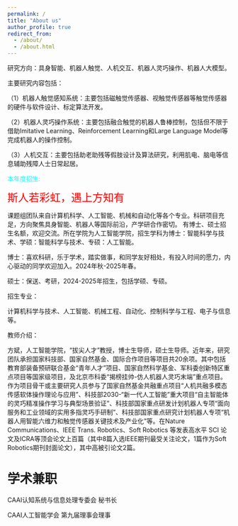 ```yaml
---
permalink: /
title: "About us"
author_profile: true
redirect_from: 
  - /about/
  - /about.html
---
```


研究方向：具身智能、机器人触觉、人机交互、机器人灵巧操作、机器人大模型。

主要研究内容包括：

（1）机器人触觉感知系统：主要包括磁触觉传感器、视触觉传感器等触觉传感器的硬件与软件设计、标定算法开发。

（2）机器人灵巧操作系统：主要包括融合触觉的机器人鲁棒控制，包括但不限于借助Imitative Learning、Reinforcement Learning和Large Language Model等完成机器人的操作控制。

（3）人机交互：主要包括助老助残等假肢设计及算法研究，利用肌电、脑电等信息辅助残障人士日常起居。

<font color=#00ffff> 本年度招生: </font>

<font size=5 color=RED>斯人若彩虹，遇上方知有</font> 

课题组团队来自计算机科学、人工智能、机械和自动化等各个专业。科研项目充足，方向聚焦具身智能、机器人等国际前沿，产学研合作密切。 有博士、硕士招生名额，欢迎交流。所在学院为人工智能学院，招生学科为博士：智能科学与技术、学硕：智能科学与技术、专硕：人工智能。

博士：喜欢科研，乐于学术，踏实做事，和同学友好相处，有投入时间的愿力，内心驱动的同学欢迎加入。2024年秋-2025年春。

硕士：保送、考研，2024-2025年招生，包括学硕、专硕。

招生专业：

计算机科学与技术、人工智能、机械工程、自动化、控制科学与工程、电子与信息等。

教师介绍：

方斌，人工智能学院，“拔尖人才”教授，博士生导师，硕士生导师。近年来，研究团队承担国家科技部、国家自然基金、国际合作项目等项目共20余项。其中包括教育部装备预研联合基金“青年人才”项目、国家自然科学基金、军科委创新特区重点项目等国家级项目，及北京市科委“揭榜挂帅-仿人机器人灵巧末端”重点项目。作为项目骨干或主要研究人员参与了国家自然基金共融重点项目“人机共融多模态传感软体操作理论与应用”、科技部2030-“新一代人工智能”重大项目“自主智能体的灵巧精准操作学习与典型场景验证”、科技部国家重点研发计划机器人专项“面向服务和工业领域的实用多指灵巧手研制”、科技部国家重点研究计划机器人专项“机器人用智能六维力和触觉传感器关键技术及产业化”等。在Nature Communications、IEEE Trans. Robotics、Soft Robotics 等发表高水平 SCI 论文及ICRA等顶会论文上百篇（其中8篇入选IEEE期刊最受关注论文，1篇作为Soft Robotics期刊封面论文），其中高被引论文2篇。

学术兼职
======
CAAI认知系统与信息处理专委会 秘书长

CAAI人工智能学会 第九届理事会理事
